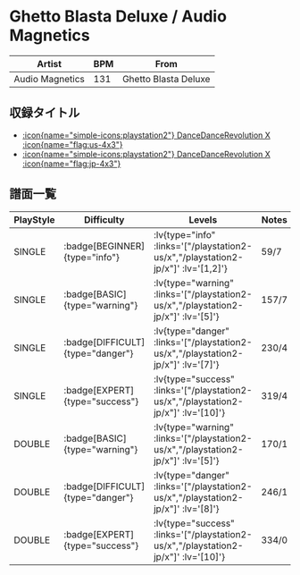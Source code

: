 # Ghetto Blasta Deluxe / Audio Magnetics

|Artist|BPM|From|
|------|---|----|
|Audio Magnetics|131|Ghetto Blasta Deluxe|

## 収録タイトル

- [ :icon{name="simple-icons:playstation2"} DanceDanceRevolution X :icon{name="flag:us-4x3"} ](/playstation2-us/x)
- [ :icon{name="simple-icons:playstation2"} DanceDanceRevolution X :icon{name="flag:jp-4x3"} ](/playstation2-jp/x)

## 譜面一覧

|PlayStyle|Difficulty|Levels|Notes|Movie|
|---------|----------|------|-----|-----|
|SINGLE| :badge[BEGINNER]{type="info"} | :lv{type="info" :links='["/playstation2-us/x","/playstation2-jp/x"]' :lv='[1,2]'} |59/7||
|SINGLE| :badge[BASIC]{type="warning"} | :lv{type="warning" :links='["/playstation2-us/x","/playstation2-jp/x"]' :lv='[5]'} |157/7||
|SINGLE| :badge[DIFFICULT]{type="danger"} | :lv{type="danger" :links='["/playstation2-us/x","/playstation2-jp/x"]' :lv='[7]'} |230/4||
|SINGLE| :badge[EXPERT]{type="success"} | :lv{type="success" :links='["/playstation2-us/x","/playstation2-jp/x"]' :lv='[10]'} |319/4||
|DOUBLE| :badge[BASIC]{type="warning"} | :lv{type="warning" :links='["/playstation2-us/x","/playstation2-jp/x"]' :lv='[5]'} |170/1||
|DOUBLE| :badge[DIFFICULT]{type="danger"} | :lv{type="danger" :links='["/playstation2-us/x","/playstation2-jp/x"]' :lv='[8]'} |246/1||
|DOUBLE| :badge[EXPERT]{type="success"} | :lv{type="success" :links='["/playstation2-us/x","/playstation2-jp/x"]' :lv='[10]'} |334/0||
